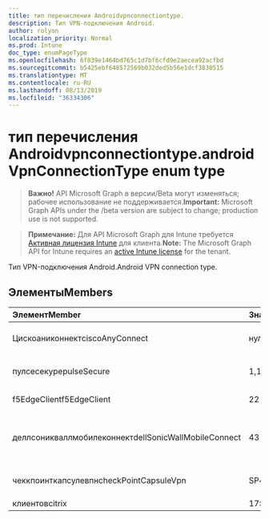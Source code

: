 ```yaml
---
title: тип перечисления Androidvpnconnectiontype.
description: Тип VPN-подключения Android.
author: rolyon
localization_priority: Normal
ms.prod: Intune
doc_type: enumPageType
ms.openlocfilehash: 6f839e1464bd765c1d7bf6cfd9e2aecea92acfbd
ms.sourcegitcommit: b5425ebf648572569b032ded5b56e1dcf3830515
ms.translationtype: MT
ms.contentlocale: ru-RU
ms.lasthandoff: 08/13/2019
ms.locfileid: "36334306"
---
```

# <a name="androidvpnconnectiontype-enum-type"></a><span data-ttu-id="ed613-103">тип перечисления Androidvpnconnectiontype.</span><span class="sxs-lookup"><span data-stu-id="ed613-103">androidVpnConnectionType enum type</span></span>

> <span data-ttu-id="ed613-104">**Важно!** API Microsoft Graph в версии/Beta могут изменяться; рабочее использование не поддерживается.</span><span class="sxs-lookup"><span data-stu-id="ed613-104">**Important:** Microsoft Graph APIs under the /beta version are subject to change; production use is not supported.</span></span>

> <span data-ttu-id="ed613-105">**Примечание:** Для API Microsoft Graph для Intune требуется [Активная лицензия Intune](https://go.microsoft.com/fwlink/?linkid=839381) для клиента.</span><span class="sxs-lookup"><span data-stu-id="ed613-105">**Note:** The Microsoft Graph API for Intune requires an [active Intune license](https://go.microsoft.com/fwlink/?linkid=839381) for the tenant.</span></span>

<span data-ttu-id="ed613-106">Тип VPN-подключения Android.</span><span class="sxs-lookup"><span data-stu-id="ed613-106">Android VPN connection type.</span></span>

## <a name="members"></a><span data-ttu-id="ed613-107">Элементы</span><span class="sxs-lookup"><span data-stu-id="ed613-107">Members</span></span>
|<span data-ttu-id="ed613-108">Элемент</span><span class="sxs-lookup"><span data-stu-id="ed613-108">Member</span></span>|<span data-ttu-id="ed613-109">Значение</span><span class="sxs-lookup"><span data-stu-id="ed613-109">Value</span></span>|<span data-ttu-id="ed613-110">Описание</span><span class="sxs-lookup"><span data-stu-id="ed613-110">Description</span></span>|
|:---|:---|:---|
|<span data-ttu-id="ed613-111">Цискоаниконнект</span><span class="sxs-lookup"><span data-stu-id="ed613-111">ciscoAnyConnect</span></span>|<span data-ttu-id="ed613-112">нуль</span><span class="sxs-lookup"><span data-stu-id="ed613-112">0</span></span>|<span data-ttu-id="ed613-113">Cisco Аниконнект.</span><span class="sxs-lookup"><span data-stu-id="ed613-113">Cisco AnyConnect.</span></span>|
|<span data-ttu-id="ed613-114">пулсесекуре</span><span class="sxs-lookup"><span data-stu-id="ed613-114">pulseSecure</span></span>|<span data-ttu-id="ed613-115">1,1</span><span class="sxs-lookup"><span data-stu-id="ed613-115">1</span></span>|<span data-ttu-id="ed613-116">Безопасный импульс.</span><span class="sxs-lookup"><span data-stu-id="ed613-116">Pulse Secure.</span></span>|
|<span data-ttu-id="ed613-117">f5EdgeClient</span><span class="sxs-lookup"><span data-stu-id="ed613-117">f5EdgeClient</span></span>|<span data-ttu-id="ed613-118">2</span><span class="sxs-lookup"><span data-stu-id="ed613-118">2</span></span>|<span data-ttu-id="ed613-119">Пограничный клиент F5.</span><span class="sxs-lookup"><span data-stu-id="ed613-119">F5 Edge Client.</span></span>|
|<span data-ttu-id="ed613-120">деллсоникваллмобилеконнект</span><span class="sxs-lookup"><span data-stu-id="ed613-120">dellSonicWallMobileConnect</span></span>|<span data-ttu-id="ed613-121">4</span><span class="sxs-lookup"><span data-stu-id="ed613-121">3</span></span>|<span data-ttu-id="ed613-122">Мобильное подключение Dell Сониквалл.</span><span class="sxs-lookup"><span data-stu-id="ed613-122">Dell SonicWALL Mobile Connection.</span></span>|
|<span data-ttu-id="ed613-123">чеккпоинткапсулевпн</span><span class="sxs-lookup"><span data-stu-id="ed613-123">checkPointCapsuleVpn</span></span>|<span data-ttu-id="ed613-124">SP4</span><span class="sxs-lookup"><span data-stu-id="ed613-124">4</span></span>|<span data-ttu-id="ed613-125">Проверка покапсулы VPN.</span><span class="sxs-lookup"><span data-stu-id="ed613-125">Check Point Capsule VPN.</span></span>|
|<span data-ttu-id="ed613-126">клиентов</span><span class="sxs-lookup"><span data-stu-id="ed613-126">citrix</span></span>|<span data-ttu-id="ed613-127">17:00</span><span class="sxs-lookup"><span data-stu-id="ed613-127">5</span></span>|<span data-ttu-id="ed613-128">Клиентов</span><span class="sxs-lookup"><span data-stu-id="ed613-128">Citrix</span></span>|



